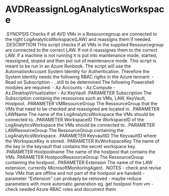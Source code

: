 # AVDReassignLogAnalyticsWorkspace

.SYNOPSIS
    Checks if all AVD VMs in a Ressourcegroup are connected to the right LogAnalyticsWorkspace(LAW) and reassigns them if needed.
.DESCRIPTION
	THis script checks if all VMs in the supplied Ressourcegroup are connected to the correct LAW. If not it reassignes them to the correct LAW. 
	If a machine is not running it is put into maintenance mode, started, reassigned, stoped and then put out of maintenance mode.
	This script is meant to be run in an Azure Runbook. The script will use the AutomationAccount System Identity for Authentication. 
	Therefore the System Identity needs the following RBAC rigths in the Azure tennant:
		- Read on Subscription
		- ..still to be determined
	The following Powershell modules are required:
		- Az.Accounts
		- Az.Compute
		- Az.DesktopVirtualization
		- Az.KeyVault
.PARAMETER Subscription
	The Subscription containig the ressources such as VMs, LAW, KeyVault, Hostpool. 
.PARAMETER VMResourceGroup
	The RessourceGroup that the VMs that need to be checked and reassigned are located in.
.PARAMETER LAWName
	The name of the LogAnalyticsWorkspace the VMs should be connected to.
.PARAMETER WorkspaceID
	The WorkspaceID of the LogAnalyticsWorkspace the VMs should be connected to.
.PARAMETER LAWResourceGroup
	The RessourceGroup containing the LogAnalyticsWorkspace.
.PARAMETER KeyvaultID
	The KeyvaultID where the WorkspaceKey is stored.
.PARAMETER KvWorkspaceKey
	The name of the key in the keyvault that contains the secret workspace key.
.PARAMETER Hostpoolname
	The name of the hostpool that contains the VMs
.PARAMETER HostpoolRessourceGroup
	The RessourceGroup containing the hostpool.
.PARAMETER Extension
	The name of the LAW extension, currently MicrosoftMonitoringAgent.
.NOTES
	- check and revise how VMs that are offline and not part of the hostpool are handeld
	- parameter "Extension" can probaply be removed 
	- maybe reduce parameters with more automatic generation eg. get hostpool from vm
    - check needed Azure RBAC roles and document them
